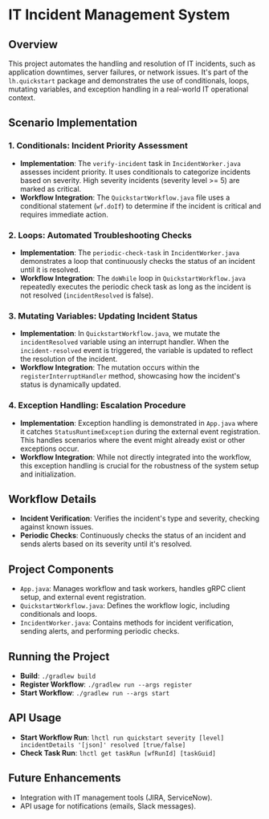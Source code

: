 # IT Incident Management System

## Overview
This project automates the handling and resolution of IT incidents, such as application downtimes, server failures, or network issues. It's part of the `lh.quickstart` package and demonstrates the use of conditionals, loops, mutating variables, and exception handling in a real-world IT operational context.

## Scenario Implementation

### 1. **Conditionals: Incident Priority Assessment**
- **Implementation**: The `verify-incident` task in `IncidentWorker.java` assesses incident priority. It uses conditionals to categorize incidents based on severity. High severity incidents (severity level >= 5) are marked as critical.
- **Workflow Integration**: The `QuickstartWorkflow.java` file uses a conditional statement (`wf.doIf`) to determine if the incident is critical and requires immediate action.

### 2. **Loops: Automated Troubleshooting Checks**
- **Implementation**: The `periodic-check-task` in `IncidentWorker.java` demonstrates a loop that continuously checks the status of an incident until it is resolved.
- **Workflow Integration**: The `doWhile` loop in `QuickstartWorkflow.java` repeatedly executes the periodic check task as long as the incident is not resolved (`incidentResolved` is false).

### 3. **Mutating Variables: Updating Incident Status**
- **Implementation**: In `QuickstartWorkflow.java`, we mutate the `incidentResolved` variable using an interrupt handler. When the `incident-resolved` event is triggered, the variable is updated to reflect the resolution of the incident.
- **Workflow Integration**: The mutation occurs within the `registerInterruptHandler` method, showcasing how the incident's status is dynamically updated.

### 4. **Exception Handling: Escalation Procedure**
- **Implementation**: Exception handling is demonstrated in `App.java` where it catches `StatusRuntimeException` during the external event registration. This handles scenarios where the event might already exist or other exceptions occur.
- **Workflow Integration**: While not directly integrated into the workflow, this exception handling is crucial for the robustness of the system setup and initialization.

## Workflow Details
- **Incident Verification**: Verifies the incident's type and severity, checking against known issues.
- **Periodic Checks**: Continuously checks the status of an incident and sends alerts based on its severity until it's resolved.

## Project Components

- `App.java`: Manages workflow and task workers, handles gRPC client setup, and external event registration.
- `QuickstartWorkflow.java`: Defines the workflow logic, including conditionals and loops.
- `IncidentWorker.java`: Contains methods for incident verification, sending alerts, and performing periodic checks.

## Running the Project

- **Build**: `./gradlew build`
- **Register Workflow**: `./gradlew run --args register`
- **Start Workflow**: `./gradlew run --args start`

## API Usage

- **Start Workflow Run**: `lhctl run quickstart severity [level] incidentDetails '[json]' resolved [true/false]`
- **Check Task Run**: `lhctl get taskRun [wfRunId] [taskGuid]`

## Future Enhancements

- Integration with IT management tools (JIRA, ServiceNow).
- API usage for notifications (emails, Slack messages).

